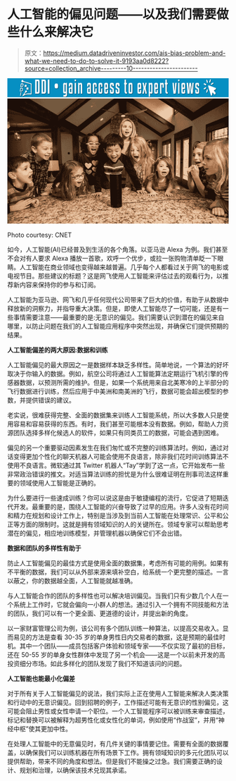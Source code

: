 # 人工智能的偏见问题——以及我们需要做些什么来解决它

> 原文：<https://medium.datadriveninvestor.com/ais-bias-problem-and-what-we-need-to-do-to-solve-it-9193aa0d8222?source=collection_archive---------10----------------------->

[![](img/ed89380d4878d48e27165fde1cec8335.png)](http://www.track.datadriveninvestor.com/1B9E)![](img/c92fd5e36ed58cc23bd6aeab9b702839.png)

Photo courtesy: CNET

如今，人工智能(AI)已经普及到生活的各个角落。以亚马逊 Alexa 为例。我们甚至不会对有人要求 Alexa 播放一首歌，欢呼一个优步，或拉一张购物清单眨一下眼睛。人工智能在商业领域也变得越来越普遍。几乎每个人都看过关于网飞的电影或电视节目。那些建议的标题？这是网飞使用人工智能来评估过去的观看行为，以推荐新内容来保持你的参与和订阅。

人工智能为亚马逊、网飞和几乎任何现代公司带来了巨大的价值，有助于从数据中释放新的洞察力，并指导重大决策。但是，即使人工智能尽了一切可能，还是有一些事情需要注意——最重要的是:无意识的偏见。我们需要认识到潜在的偏见来自哪里，以防止问题在我们的人工智能应用程序中突然出现，并确保它们提供预期的结果。

**人工智能偏差的两大原因:数据和训练**

人工智能偏见的最大原因之一是数据样本缺乏多样性。简单地说，一个算法的好坏取决于你输入的数据。例如，航空公司将通过人工智能算法定期运行飞机引擎的传感器数据，以预测所需的维护。但是，如果一个系统用来自北美寒冷的上半部分的飞行数据进行训练，然后应用于中美洲和南美洲的飞行，数据可能会超出模型的参数，并提供错误的建议。

老实说，很难获得完整、全面的数据集来训练人工智能系统，所以大多数人只是使用容易和容易获得的东西。有时，我们甚至可能根本没有数据。例如，帮助人力资源团队选择多样化候选人的软件，如果只有同类员工的数据，可能会遇到困难。

偏见的另一个重要驱动因素发生在我们匆忙或不完整的训练算法时。例如，通过对话变得更加个性化的聊天机器人可能会使用不良语言，除非我们花时间训练算法不使用不良语言。微软通过其 Twitter 机器人“Tay”学到了这一点，它开始发布一些非常政治错误的推文。对适当算法训练的担忧是为什么很难证明在刑事司法这样重要的领域使用人工智能是正确的。

为什么要进行一些速成训练？你可以说这是由于敏捷编程的流行，它促进了短期迭代开发。最重要的是，围绕人工智能的兴奋导致了过早的应用。许多人没有花时间和精力在规划和设计工作上，特别是当涉及到当前人工智能在处理常识、公平和公正等方面的限制时。这就是拥有领域知识的人的关键所在。领域专家可以帮助思考潜在的偏见，相应地训练模型，并管理机器以确保它们不会出错。

**数据和团队的多样性有助于**

防止人工智能偏见的最佳方式是使用全面的数据集，考虑所有可能的用例。如果有不平衡的数据，我们可以从外部来源来填补空白，给系统一个更完整的描述。一言以蔽之，你的数据越全面，人工智能就越准确。

与人工智能合作的团队的多样性也可以解决培训偏见。当我们只有少数几个人在一个系统上工作时，它就会偏向一小群人的想法。通过引入一个拥有不同技能和方法的团队，我们可以有一个更全面、更道德的设计，并提出新的角度。

以一家财富管理公司为例，该公司有多个团队训练一种算法，以提高交易收入。显而易见的方法是查看 30-35 岁的单身男性日内交易者的数据，这是预期的最佳时机。其中一个团队——成员包括客户体验和领域专家——不仅实现了最初的目标，还在 50-55 岁的单身女性群体中发现了另一个机会——这是一个以前未开发的高投资细分市场。如此多样化的团队发现了我们不知道该问的问题。

**人工智能也能最小化偏差**

对于所有关于人工智能偏见的说法，我们实际上正在使用人工智能来解决人类决策和行动中的无意识偏见。回到招聘的例子，工作描述可能有无意识的性别偏见，这可能会阻止男性或女性申请一个职位。一个人工智能程序可以被训练来审查描述，标记和替换可以被解释为超男性化或女性化的单词，例如使用“作战室”，并用“神经中枢”使其更加中性。

在处理人工智能中的无意偏见时，有几件关键的事情要记住。需要有全面的数据覆盖，以确保我们可以训练机器在所有场景下工作。拥有领域知识的多元化团队可以提供帮助，带来不同的角度和想法。但是我们不能操之过急。我们需要正确的设计、规划和治理，以确保该技术兑现其承诺。